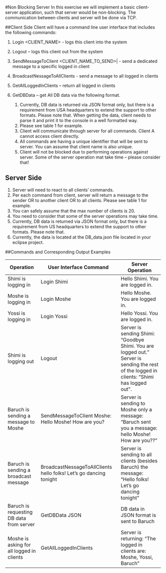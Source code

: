 #Non Blocking Server
In this exercise we will implement a basic client-server application, such that server would be non-blocking.
The communication between clients and server will be done via TCP.

##Client Side
Client will have a command line user interface that includes the following commands:
1.	Login <CLIENT_NAME> - logs this client into the system
2.	Logout – logs this client out from the system
3.	SendMessageToClient <CLIENT_NAME_TO_SEND>|<MESSAGE> - send a dedicated message to a specific logged in client
4.	BroadcastNessageToAllClients <MESSAGE> - send a message to all logged in clients
5.	GetAllLoggedInClients – return all logged in clients
6.	GetDBData <FORMAT> – get All DB data via the following format.
 
    1. Currently, DB data is returned via JSON format only, but there is a requirement from USA headquarters to extend the support to other formats. Please note that.
            When getting the data, client needs to parse it and print it to the console in a well formatted way.
    2.	Please see table 1 for example.
    3.	Client will communicate through server for all commands. Client A cannot access client directly.
    4.	All commands are having a unique identifier that will be sent to server. You can assume that client name is also unique.
    5.	Client will not be blocked due to performing operations against server. Some of the server operation mat take time – please consider that!

## Server Side
1.  Server will need to react to all clients’ commands.
2. Per each command from client, server will return a message to the sender OR to another client OR to all clients. Please see table 1 for example.
3. You can safely assume that the max number of clients is 20.
4. You need to consider that some of the server operations may take time.
5. Currently, DB data is returned via JSON format only, but there is a requirement from US headquarters to extend the support to other formats. Please note that.
6. Currently, the data is located at the DB_data.json file located in your eclipse project.

##Commands and Corresponding Output Examples

|Operation	            |User Interface Command	       |Server Operation               |
|-----------------------|------------------------------|-------------------------------|
|Shimi is logging in   	|Login Shimi	               |Hello Shimi. You are logged in.|
|Moshe is logging in 	|Login Moshe	               |Hello Moshe. You are logged in.|
|Yossi is logging in 	|Login Yossi	               |Hello Yossi. You are logged in.|
|Shimi is logging out	|Logout	                       |Server is sending Shimi: “Goodbye Shimi. You are logged out.” Server is sending the rest of the logged in clients: “Shimi has logged out”.|
|Baruch is sending a message to Moshe|SendMessageToClient Moshe: Hello Moshe! How are you?| Server is sending to Moshe only a message: “Baruch sent you a message: hello Moshe! How are you??”|
|Baruch is sending a broadcast message|BroadcastNessageToAllClients hello folks! Let’s go dancing tonight|Server is sending to all clients (besides Baruch) the message: “Hello folks! Let’s go dancing tonight”|
Baruch is requesting DB data from server|GetDBData JSON|DB data in JSON format is sent to Baruch|
Moshe is asking for all logged in clients|GetAllLoggedInClients|Server is returning: “The logged in clients are: Moshe, Yossi, Baruch”|
